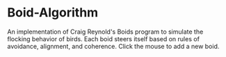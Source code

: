 # Boid-Algorithm
An implementation of Craig Reynold's Boids program to simulate the flocking behavior of birds. 
Each boid steers itself based on rules of avoidance, alignment, and coherence. 
Click the mouse to add a new boid.
